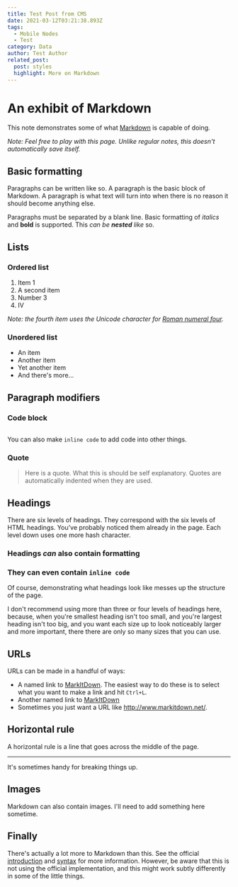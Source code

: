 ```yaml
---
title: Test Post from CMS
date: 2021-03-12T03:21:38.893Z
tags:
  - Mobile Nodes
  - Test
category: Data
author: Test Author
related_post:
  post: styles
  highlight: More on Markdown
---
```

# An exhibit of Markdown

This note demonstrates some of what [Markdown](http://daringfireball.net/projects/markdown/) is capable of doing.

*Note: Feel free to play with this page. Unlike regular notes, this doesn't automatically save itself.*

## Basic formatting

Paragraphs can be written like so. A paragraph is the basic block of Markdown. A paragraph is what text will turn into when there is no reason it should become anything else.

Paragraphs must be separated by a blank line. Basic formatting of *italics* and **bold** is supported. This *can be **nested** like* so.

## Lists

### Ordered list

1. Item 1
2. A second item
3. Number 3
4. Ⅳ

*Note: the fourth item uses the Unicode character for [Roman numeral four](http://www.fileformat.info/info/unicode/char/2163/index.htm).*

### Unordered list

* An item
* Another item
* Yet another item
* And there's more...

## Paragraph modifiers

### Code block

```

```

You can also make `inline code` to add code into other things.

### Quote

> Here is a quote. What this is should be self explanatory. Quotes are automatically indented when they are used.

## Headings

There are six levels of headings. They correspond with the six levels of HTML headings. You've probably noticed them already in the page. Each level down uses one more hash character.

### Headings *can* also contain **formatting**

### They can even contain `inline code`

Of course, demonstrating what headings look like messes up the structure of the page.

I don't recommend using more than three or four levels of headings here, because, when you're smallest heading isn't too small, and you're largest heading isn't too big, and you want each size up to look noticeably larger and more important, there there are only so many sizes that you can use.

## URLs

URLs can be made in a handful of ways:

* A named link to [MarkItDown](http://www.markitdown.net/). The easiest way to do these is to select what you want to make a link and hit `Ctrl+L`.
* Another named link to [MarkItDown](http://www.markitdown.net/)
* Sometimes you just want a URL like <http://www.markitdown.net/>.

## Horizontal rule

A horizontal rule is a line that goes across the middle of the page.

- - -

It's sometimes handy for breaking things up.

## Images

Markdown can also contain images. I'll need to add something here sometime.

## Finally

There's actually a lot more to Markdown than this. See the official [introduction](http://daringfireball.net/projects/markdown/basics) and [syntax](http://daringfireball.net/projects/markdown/syntax) for more information. However, be aware that this is not using the official implementation, and this might work subtly differently in some of the little things.